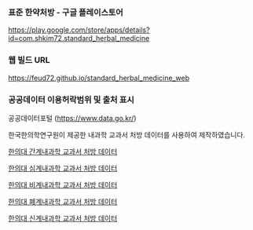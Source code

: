 
### 표준 한약처방 - 구글 플레이스토어

https://play.google.com/store/apps/details?id=com.shkim72.standard_herbal_medicine

### 웹 빌드 URL

https://feud72.github.io/standard_herbal_medicine_web



### 공공데이터 이용허락범위 및 출처 표시

공공데이터포털 (https://www.data.go.kr/)

한국한의학연구원이 제공한 내과학 교과서 처방 데이터를 사용하여 제작하였습니다.

[한의대 간계내과학 교과서 처방 데이터](https://www.data.go.kr/data/15075920/fileData.do)

[한의대 심계내과학 교과서 처방 데이터](https://www.data.go.kr/data/15076000/fileData.do)

[한의대 비계내과학 교과서 처방 데이터](https://www.data.go.kr/data/15076001/fileData.do)

[한의대 폐계내과학 교과서 처방 데이터](https://www.data.go.kr/data/15076002/fileData.do)

[한의대 신계내과학 교과서 처방 데이터](https://www.data.go.kr/data/15076003/fileData.do)
